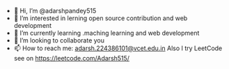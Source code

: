 - 👋 Hi, I’m @adarshpandey515
- 👀 I’m interested in lerning open source contribution and web development
- 🌱 I’m currently learning .maching learning and web development
- 💞️ I’m looking to collaborate you
- 📫 How to reach me: adarsh.224386101@vcet.edu.in
Also I try LeetCode see on https://leetcode.com/Adarsh515/
<!---
adarshpandey515/adarshpandey515 is a ✨ special ✨ repository because its `README.md` (this file) appears on your GitHub profile.
You can click the Preview link to take a look at your changes.
--->
